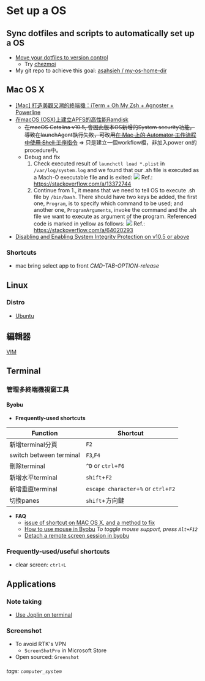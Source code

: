 # Set up a OS
## Sync dotfiles and scripts to automatically set up a OS 
- [Move your dotfiles to version control](https://opensource.com/article/19/3/move-your-dotfiles-version-control#*)
    - Try [chezmoi](https://github.com/twpayne/chezmoi)
- My git repo to achieve this goal: [asahsieh / my-os-home-dir](https://github.com/asahsieh/my-os-home-dir.git)
## Mac OS X 
- [[Mac] 打造美觀又潮的終端機：iTerm + Oh My Zsh + Agnoster + Powerline](http://blog.ctrlxctrlv.net/mac-iterm-zsh/)
- [在macOS (OSX)上建立APFS的高性能Ramdisk](https://blog.jhangy.us/post/create-ramdisk-on-macos/) 
	- ~~在macOS Catalina v10.5, 會因此版本OS新增的System security功能，導致在launchAgent執行失敗，可改用[在 Mac 上的 Automator 工作流程中使用 Shell 工序指令](https://support.apple.com/zh-tw/guide/automator/autbbd4cc11c/2.10/mac/10.15)~~ => 只是建立一個workflow檔，非加入power on的procedure中。
	- Debug and fix
		1. Check executed result of `launchctl load *.plist` in `/var/log/system.log` and we found that our .sh file is executed as a Mach-O executable file and is exited:
	  	![](https://i.imgur.com/KXKpPKp.png)
	  	Ref.: https://stackoverflow.com/a/13372744
		2. Continue from 1., it means that we need to tell OS to execute .sh file by `/bin/bash`. There should have two keys be added, the first one, `Program`, is to specify which command to be used; and another one, `ProgramArguments`, invoke the command and the .sh file we want to execute as argument of the program. Referenced code is marked in yellow as follows:
		![](https://i.imgur.com/uEuUO6C.png)
		Ref.: https://stackoverflow.com/a/64020293
- [Disabling and Enabling System Integrity Protection on v10.5 or above](https://developer.apple.com/documentation/security/disabling_and_enabling_system_integrity_protection)
### Shortcuts
- mac bring select app to front
  *CMD-TAB-OPTION-release*

## Linux
### Distro
- [Ubuntu](/JCdoImyGQ32r_entHMzPKw) 
  
## 編輯器
[VIM](/sfjW7NLjR9CGTfjEOCsqrQ)

## Terminal
### 管理多終端機視窗工具
#### Byobu
* **Frequently-used shortcuts**

| Function | Shortcut |
| -------- | -------- |
新增terminal分頁 | `F2` 
switch between terminal	| `F3`,`F4`
刪除terminal | `^D` or `ctrl`+`F6`
新增水平terminal | `shift`+`F2`
新增垂直terminal | `escape character`+`%` or `ctrl`+`F2`
切換panes | `shift`+方向鍵

* **FAQ**
	* [issue of shortcut on MAC OS X, and a method to fix](https://stackoverflow.com/questions/26180096/os-x-byobu-vertical-split/26470118#26470118)
	* [How to use mouse in Byobu](https://codeyarns.com/tech/2016-01-28-how-to-use-mouse-in-byobu.html)
      *To toggle mouse support, press `Alt+F12`*
	* [Detach a remote screen session in byobu](https://stackoverflow.com/a/19032627)
	
### Frequently-used/useful shortcuts
- clear screen: `ctrl+L`

## Applications
### Note taking
- [Use Joplin on terminal](https://github.com/laurent22/joplin/blob/dev/readme/terminal.md)
### Screenshot
- To avoid RTK's VPN
    - `ScreenShotPro` in Microsoft Store
- Open sourced: `Greenshot` 

###### tags: `computer_system`